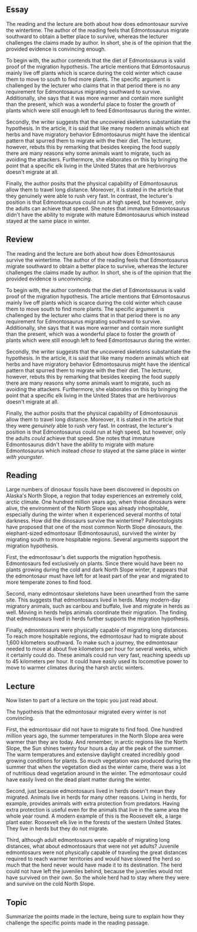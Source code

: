 ## Essay
The reading and the lecture are both about how does edmontosaur survive the wintertime. The author of the reading feels that Edmontosaurus migrate southward to obtain a better place to survive, whereas the lecturer challenges the claims made by author. In short, she is of the opinion that the provided evidence is convincing enough.

To begin with, the author contends that the diet of Edmontosaurus is valid proof of the migration hypothesis. The article mentions that Edmontosaurus mainly live off plants which is scarce during the cold winter which cause them to move to south to find more plants. The specific argument is challenged by the lecturer who claims that in that period there is no any requirement for Edmontosaurus migrating southward to survive. Additionally, she says that it was more warmer and contain more sunlight than the present, which was a wonderful place to foster the growth of plants which were still enough left to feed Edmontosaurus during the winter.

Secondly, the writer suggests that the uncovered skeletons substantiate the hypothesis. In the article, it is said that like many modern animals which eat herbs and have migratory behavior Edmontosaurus might have the identical pattern that spurred them to migrate with the their diet. The lecturer, however, rebuts this by remarking that besides keeping the food supply there are many reasons why some animals want to migrate, such as avoiding the attackers. Furthermore, she elaborates on this by bringing the point that a specific elk living in the United States that are herbivorous doesn't migrate at all.

Finally, the author posits that the physical capability of Edmontosaurus allow them to travel long distance. Moreover, it is stated in the article that they genuinely were able to rush very fast. In contrast, the lecturer's position is that Edmontosaurus could run at high speed, but however, only the adults can achieve that speed. She notes that immature Edmontosaurus didn't have the ability to migrate with mature Edmontosaurus which instead stayed at the same place in winter.

## Review
The reading and the lecture are both about how does Edmontosaurus survive the wintertime. The author of the reading feels that Edmontosaurus migrate southward to obtain a better place to survive, whereas the lecturer challenges the claims made by author. In short, she is of the opinion that the provided evidence is *unconvincing*.

To begin with, the author contends that the diet of Edmontosaurus is valid proof of the migration hypothesis. The article mentions that Edmontosaurus mainly live off plants which is scarce during the cold winter which cause them to move south to find more plants. The specific argument is challenged by the lecturer who claims that in that period there is no any requirement for Edmontosaurus migrating southward to survive. Additionally, she says that it was more warmer and contain more sunlight than the present, which was a wonderful place to foster the growth of plants which were still enough left to feed Edmontosaurus during the winter.

Secondly, the writer suggests that the uncovered skeletons substantiate the hypothesis. In the article, it is said that like many modern animals which eat herbs and have migratory behavior Edmontosaurus might have the identical pattern that spurred them to migrate with the their diet. The lecturer, however, rebuts this by remarking that besides keeping the food supply there are many reasons why some animals want to migrate, such as avoiding the attackers. Furthermore, she elaborates on this by bringing the point that a specific elk living in the United States that are herbivorous doesn't migrate at all.

Finally, the author posits that the physical capability of Edmontosaurus allow them to travel long distance. Moreover, it is stated in the article that they were *genuinely* able to rush very fast. In contrast, the lecturer's position is that Edmontosaurus could run at high speed, but however, only the adults *could* achieve that speed. She notes that immature Edmontosaurus didn't have the ability to migrate with mature Edmontosaurus which instead *chose to* stayed at the same place in winter *with youngster*.

## Reading 
Large numbers of dinosaur fossils have been discovered in deposits on Alaska's North Slope, a region that today experiences an extremely cold, arctic climate. One hundred million years ago, when those dinosaurs were alive, the environment of the North Slope was already inhospitable, especially during the winter when it experienced several months of total darkness. How did the dinosaurs survive the wintertime? Paleontologists have proposed that one of the most common North Slope dinosaurs, the elephant-sized edmontosaur (Edmontosaurus), survived the winter by migrating south to more hospitable regions. Several arguments support the migration hypothesis.

First, the edmontosaur's diet supports the migration hypothesis. Edmontosaurs fed exclusively on plants. Since there would have been no plants growing during the cold and dark North Slope winter, it appears that the edmontosaur must have left for at least part of the year and migrated to more temperate zones to find food.

Second, many edmontosaur skeletons have been unearthed from the same site. This suggests that edmontosaurs lived in herds. Many modern-day migratory animals, such as caribou and buffalo, live and migrate in herds as well. Moving in herds helps animals coordinate their migration. The finding that edmontosaurs lived in herds further supports the migration hypothesis.

Finally, edmontosaurs were physically capable of migrating long distances. To reach more hospitable regions, the edmontosaur had to migrate about 1,600 kilometers southward. To make such a journey, the edmontosaur needed to move at about five kilometers per hour for several weeks, which it certainly could do. These animals could run very fast, reaching speeds up to 45 kilometers per hour. It could have easily used its locomotive power to move to warmer climates during the harsh arctic winters.

## Lecture
Now listen to part of a lecture on the topic you just read about.

The hypothesis that the edmontosaur migrated every winter is not convincing.

First, the edmontosaur did not have to migrate to find food. One hundred million years ago, the summer temperatures in the North Slope area were warmer than they are today. And remember, in arctic regions like the North Slope, the Sun shines twenty four hours a day at the peak of the summer. The warm temperatures and extensive daylight created incredibly good growing conditions for plants. So much vegetation was produced during the summer that when the vegetation died as the winter came, there was a lot of nutritious dead vegetation around in the winter. The edmontosaur could have easily lived on the dead plant matter during the winter.

Second, just because edmontosaurs lived in herds doesn't mean they migrated. Animals live in herds for many other reasons. Living in herds, for example, provides animals with extra protection from predators. Having extra protection is useful even for the animals that live in the same area the whole year round. A modern example of this is the Roosevelt elk, a large plant eater. Roosevelt elk live in the forests of the western United States. They live in herds but they do not migrate.

Third, although adult edmontosaurs were capable of migrating long distances, what about edmontosaurs that were not yet adults? Juvenile edmontosaurs were not physically capable of traveling the great distances required to reach warmer territories and would have slowed the herd so much that the herd never would have made it to its destination. The herd could not have left the juveniles behind, because the juveniles would not have survived on their own. So the whole herd had to stay where they were and survive on the cold North Slope.

## Topic
Summarize the points made in the lecture, being sure to explain how they challenge the specific points made in the reading passage.